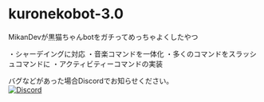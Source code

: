 # kuronekobot-3.0

MikanDevが黒猫ちゃんbotをガチってめっちゃよくしたやつ

・シャーデイングに対応
・音楽コマンドを一体化
・多くのコマンドをスラッシュコマンドに
・アクティビティーコマンドの実装


バグなどがあった場合Discordでお知らせください。<br>
[![Discord](https://discordapp.com/api/guilds/867038364552396860/widget.png?style=banner4)](https://discord.gg/Y6w5Jv3EAR)
